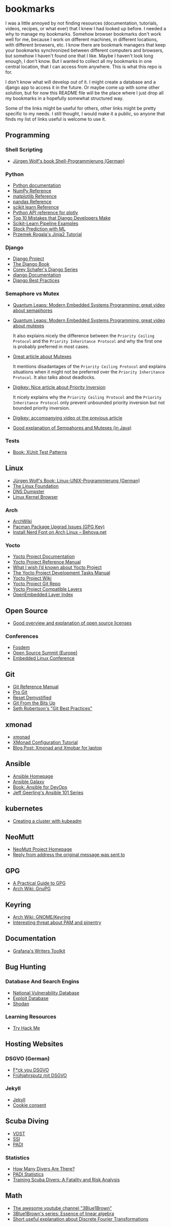 # bookmarks

I was a little annoyed by not finding resources (documentation, tutorials,
videos, recipes, or what ever) that I knew I had looked up before. I needed a
why to manage my bookmarks. Somehow browser bookmarks don't work well for me,
because I work on different machines, in different locations, with different
browsers, etc. I know there are bookmark managers that keep your bookmarks
synchronized between different computers and browsers, but somehow I haven't
found one that I like. Maybe I haven't look long enough, I don't know. But I
wanted to collect all my bookmarks in one central location, that I can access
from anywhere. This is what this repo is for.

I don't know what will develop out of it. I might create a database and a
django app to access it in the future. Or maybe come up with some other
solution, but for now this README file will be the place where I just drop all
my bookmarks in a hopefully somewhat structured way.

Some of the links might be useful for others, other links might be pretty
specific to my needs. I still thought, I would make it a public, so anyone that
finds my list of links useful is welcome to use it.


## Programming


### Shell Scripting

- [Jürgen Wolf's book Shell-Programmierung (German)](https://openbook.rheinwerk-verlag.de/shell_programmierung/)


### Python

- [Python documentation](https://docs.python.org/3/)
- [NumPy Reference](https://numpy.org/doc/stable/reference/index.html)
- [matplotlib Reference](https://matplotlib.org/stable/api/index)
- [pandas Reference](https://pandas.pydata.org/docs/reference/index.html)
- [scikit learn Reference](https://scikit-learn.org/stable/modules/classes.html)
- [Python API reference for plotly](https://plotly.com/python-api-reference/index.html)
- [Top 10 Mistakes that Django Developers Make](https://www.toptal.com/django/django-top-10-mistakes)
- [Scikit-Learn Pipeline Examples](https://queirozf.com/entries/scikit-learn-pipeline-examples#text-classification-nlp)
- [Stock Prediction with ML](https://alphascientist.com/data_management.html)
- [Przemek Rogala's Jinja2 Tutorial](https://ttl255.com/jinja2-tutorial-part-1-introduction-and-variable-substitution/)


### Django

- [Django Project](https://www.djangoproject.com/)
- [The Django Book](https://djangobook.com/)
- [Corey Schafer's Django Series](https://www.youtube.com/playlist?list=PLLtIxaRk6P3JRiiW1SAV2BLhuuSSCULRn)
- [django Documentation](https://docs.djangoproject.com/en/4.0/)
- [Django Best Practices](https://django-best-practices.readthedocs.io/en/latest/index.html)


### Semaphore vs Mutex

- [Quantum Leaps: Modern Embedded Systems Programming: great video about semaphores](https://www.youtube.com/watch?v=IrDcBZX0AdY&list=PLPW8O6W-1chwyTzI3BHwBLbGQoPFxPAPM&index=28)
- [Quantum Leaps: Modern Embedded Systems Programming: great video about mutexes](https://www.youtube.com/watch?v=kcpVI3IjUUM&list=PLPW8O6W-1chwyTzI3BHwBLbGQoPFxPAPM&index=29)

  It also explains nicely the difference between the `Priority Ceiling Protocol` and the `Priority Inheritance Protocol` and why the first one is probably preferred in most cases.
  
- [Great article about Mutexes](https://www.smxrtos.com/articles/techppr/mutex.htm)
  
  It mentions disadantages of the `Priority Ceiling Protocol` and explains situations when it might not be preferred over the `Priority Inheritance Protocol`. It also talks about deadlocks.
  
- [Digikey: Nice article about Priority Inversion](https://www.digikey.at/en/maker/projects/introduction-to-rtos-solution-to-part-11-priority-inversion/abf4b8f7cd4a4c70bece35678d178321)

  It nicely explains why the `Priority Ceiling Protocol` and the `Priority Inheritance Protocol` only prevent unbounded priority inversion but not bounded priority inversion.
  
- [Digikey: accompanying video ot the previous article](https://www.youtube.com/watch?v=C2xKhxROmhA)
- [Good explanation of Sempahores and Mutexes (in Java)](https://scrutinybykhimaanshu.blogspot.com/2019/08/all-about-java-semaphore.html)


### Tests

- [Book: XUnit Test Patterns](http://xunitpatterns.com/index.html)


## Linux

- [Jürgen Wolf's Book: Linux-UNIX-Programmierung (German)](https://openbook.rheinwerk-verlag.de/linux_unix_programmierung/)
- [The Linux Foundation](https://linuxfoundation.org/)
- [DNS Dumpster](https://dnsdumpster.com/)
- [Linux Kernel Browser](https://elixir.bootlin.com/)


### Arch

- [ArchWiki](https://wiki.archlinux.org/)
- [Pacman Package Upgrad Issues (GPG Key)](https://bbs.archlinux.org/viewtopic.php?id=233362)
- [Install Nerd Font on Arch Linux – Behova.net](https://www.behova.net/install-nerd-font-on-arch-linux/)


### Yocto

- [Yocto Project Documentation](https://docs.yoctoproject.org/index.html)
- [Yocto Project Reference Manual](https://docs.yoctoproject.org/ref-manual/index.html)
- [What I wish I’d known about Yocto Project](https://docs.yoctoproject.org/what-i-wish-id-known.html)
- [The Yocto Project Development Tasks Manual](https://docs.yoctoproject.org/dev-manual/intro.html#)
- [Yocto Project Wiki](https://wiki.yoctoproject.org/wiki/Main_Page)
- [Yocto Project Git Repo](https://git.yoctoproject.org/)
- [Yocto Project Compatible Layers](https://www.yoctoproject.org/development/yocto-project-compatible-layers/)
- [OpenEmbedded Layer Index](https://layers.openembedded.org/)


## Open Source

- [Good overview and explanation of open source licenses](https://www.tldrlegal.com/)


### Conferences

- [Fosdem](https://fosdem.org/)
- [Open Source Summit (Europe)](https://events.linuxfoundation.org/open-source-summit-europe/)
- [Embedded Linux Conference](https://www.embeddedlinuxconference.com/)


## Git

- [Git Reference Manual](https://git-scm.com/docs)
- [Pro Git](https://git-scm.com/book/en/v2)
- [Reset Demystified](https://git-scm.com/book/en/v2/Git-Tools-Reset-Demystified)
- [Git From the Bits Up](https://www.youtube.com/watch?v=MYP56QJpDr4)
- [Seth Robertson's "Git Best Practices"](http://sethrobertson.github.io/GitBestPractices/)


## xmonad

- [xmonad](https://xmonad.org/)
- [XMonad Configuration Tutorial](https://xmonad.org/TUTORIAL.html)
- [Blog Post: Xmonad and Xmobar for laptop](https://gumirov.xyz/posts/f15c07386b770f9be62364935f64db1f37853cf1500d55ca795064165abed740/)


## Ansible

- [Ansible Homepage](https://www.ansible.com/)
- [Ansible Galaxy](https://galaxy.ansible.com/)
- [Book: Ansible for DevOps](https://leanpub.com/ansible-for-devops)
- [Jeff Geerling's Ansible 101 Series](https://www.youtube.com/watch?v=goclfp6a2IQ&list=PL2_OBreMn7FqZkvMYt6ATmgC0KAGGJNAN)


## kubernetes

- [Creating a cluster with kubeadm](https://kubernetes.io/docs/setup/production-environment/tools/kubeadm/create-cluster-kubeadm/)


## NeoMutt

- [NeoMutt Project Homepage](https://neomutt.org/)
- [Reply from address the original message was sent to](https://unix.stackexchange.com/questions/637029/neomutt-reply-to-email-from-the-adress-the-original-message-was-sent-to-auto)


## GPG

- [A Practical Guide to GPG](https://www.linuxbabe.com/security/a-practical-guide-to-gpg-part-1-generate-your-keypair)
- [Arch Wiki: GnuPG](https://wiki.archlinux.org/title/GnuPG#gpg-agent)


## Keyring

- [Arch Wiki: GNOME/Keyring](https://wiki.archlinux.org/title/GNOME/Keyring)
- [Interesting threat about PAM and pinentry](https://superuser.com/questions/1460356/gpg-autologin-with-pam-pinentry)


## Documentation

- [Grafana's Writers Toolkit](https://grafana.com/docs/writers-toolkit/)



## Bug Hunting


### Database And Search Engins

- [National Vulnerability Database](https://nvd.nist.gov/vuln/full-listing)
- [Exploit Database](https://www.exploit-db.com/)
- [Shodan](https://www.shodan.io/)


### Learning Resources

- [Try Hack Me](https://tryhackme.com/)


## Hosting Websites


### DSGVO (German)

- [F\*ck you DSGVO](https://www.kevinpapst.de/persoenliche-erfahrungen-mit-der-dsgvo/)
- [Frühjahrsputz mit DSGVO](https://www.arminhanisch.de/2018/03/dsgvo-umstellung/)


### Jekyll

- [Jekyll](https://jekyllrb.com/)
- [Cookie consent](https://jekyllcodex.org/without-plugin/cookie-consent/)


## Scuba Diving

- [VDST](https://www.vdst.de/)
- [SSI](https://www.divessi.com/)
- [PADI](https://www.padi.com/)


### Statistics

- [How Many Divers Are There?](http://www.undercurrent.org/UCnow/dive_magazine/2007/HowManyDivers200705.html)
- [PADI Statistics](https://www.padi.com/corporate/company-info)
- [Training Scuba Divers: A Fatality and Risk Analysis](http://d35gjurzz1vdcl.cloudfront.net/ftw-files/Day1/Evidence/5.pdf)


## Math

- [The awesome youtube channel "3Blue1Brown"](https://www.youtube.com/channel/UCYO_jab_esuFRV4b17AJtAw)
- [3Blue1Brown's series: Essence of linear algebra](https://www.youtube.com/playlist?list=PLZHQObOWTQDPD3MizzM2xVFitgF8hE_ab)
- [Short useful explanation about Discrete Fourier Transformations](https://www.youtube.com/watch?v=mkGsMWi_j4Q)

